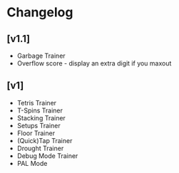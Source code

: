 # Changelog

## [v1.1]
- Garbage Trainer
- Overflow score - display an extra digit if you maxout

## [v1]
- Tetris Trainer
- T-Spins Trainer
- Stacking Trainer
- Setups Trainer
- Floor Trainer
- (Quick)Tap Trainer
- Drought Trainer
- Debug Mode Trainer
- PAL Mode
